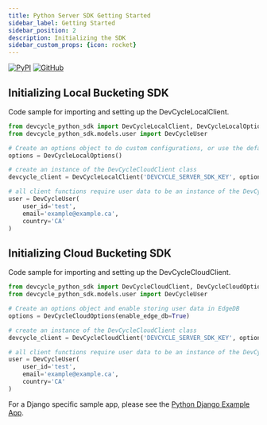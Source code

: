 ```yaml
---
title: Python Server SDK Getting Started
sidebar_label: Getting Started
sidebar_position: 2
description: Initializing the SDK
sidebar_custom_props: {icon: rocket}
---
```

[![PyPI](https://badgen.net/pypi/v/devcycle-python-server-sdk)](https://pypi.org/project/devcycle-python-server-sdk/)
[![GitHub](https://img.shields.io/github/stars/devcyclehq/python-server-sdk.svg?style=social&label=Star&maxAge=2592000)](https://github.com/DevCycleHQ/python-server-sdk)

## Initializing Local Bucketing SDK

Code sample for importing and setting up the DevCycleLocalClient.

```python
from devcycle_python_sdk import DevCycleLocalClient, DevCycleLocalOptions
from devcycle_python_sdk.models.user import DevCycleUser

# Create an options object to do custom configurations, or use the defaults
options = DevCycleLocalOptions()

# create an instance of the DevCycleCloudClient class
devcycle_client = DevCycleLocalClient('DEVCYCLE_SERVER_SDK_KEY', options)

# all client functions require user data to be an instance of the DevCycleUser class
user = DevCycleUser(
    user_id='test',
    email='example@example.ca',
    country='CA'
)
```

## Initializing Cloud Bucketing SDK 

Code sample for importing and setting up the DevCycleCloudClient.

```python
from devcycle_python_sdk import DevCycleCloudClient, DevCycleCloudOptions
from devcycle_python_sdk.models.user import DevCycleUser

# Create an options object and enable storing user data in EdgeDB
options = DevCycleCloudOptions(enable_edge_db=True)

# create an instance of the DevCycleCloudClient class
devcycle_client = DevCycleCloudClient('DEVCYCLE_SERVER_SDK_KEY', options)

# all client functions require user data to be an instance of the DevCycleUser class
user = DevCycleUser(
    user_id='test',
    email='example@example.ca',
    country='CA'
)
```

For a Django specific sample app, please see the [Python Django Example App](https://github.com/DevCycleHQ/python-django-example-app/tree/main).
